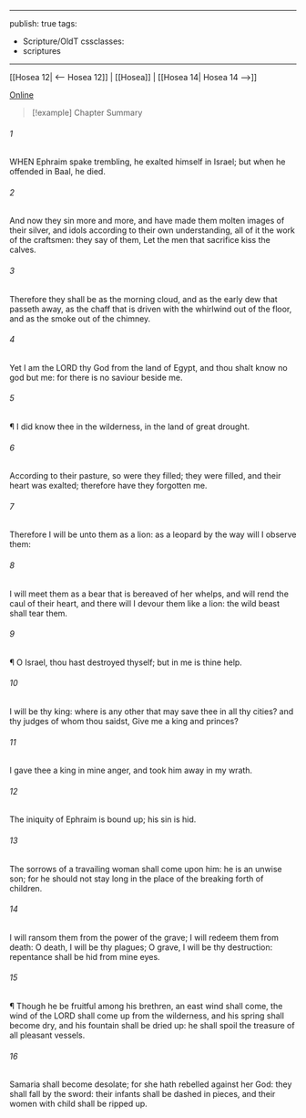 

---
publish: true
tags:
  - Scripture/OldT
cssclasses:
  - scriptures
---
[[Hosea 12| <-- Hosea 12]] | [[Hosea]] | [[Hosea 14| Hosea 14 -->]]

[Online](https://churchofjesuschrist.org/study/scriptures/ot/hosea/13?lang=eng)

>[!example] Chapter Summary
>
###### 1
WHEN Ephraim spake trembling, he exalted himself in Israel; but when he offended in Baal, he died.
###### 2
And now they sin more and more, and have made them molten images of their silver, and idols according to their own understanding, all of it the work of the craftsmen: they say of them, Let the men that sacrifice kiss the calves.
###### 3
Therefore they shall be as the morning cloud, and as the early dew that passeth away, as the chaff that is driven with the whirlwind out of the floor, and as the smoke out of the chimney.
###### 4
Yet I am the LORD thy God from the land of Egypt, and thou shalt know no god but me: for there is no saviour beside me.
###### 5
¶ I did know thee in the wilderness, in the land of great drought.
###### 6
According to their pasture, so were they filled; they were filled, and their heart was exalted; therefore have they forgotten me.
###### 7
Therefore I will be unto them as a lion: as a leopard by the way will I observe them:
###### 8
I will meet them as a bear that is bereaved of her whelps, and will rend the caul of their heart, and there will I devour them like a lion: the wild beast shall tear them.
###### 9
¶ O Israel, thou hast destroyed thyself; but in me is thine help.
###### 10
I will be thy king: where is any other that may save thee in all thy cities?  and thy judges of whom thou saidst, Give me a king and princes?
###### 11
I gave thee a king in mine anger, and took him away in my wrath.
###### 12
The iniquity of Ephraim is bound up; his sin is hid.
###### 13
The sorrows of a travailing woman shall come upon him: he is an unwise son; for he should not stay long in the place of the breaking forth of children.
###### 14
I will ransom them from the power of the grave; I will redeem them from death: O death, I will be thy plagues; O grave, I will be thy destruction: repentance shall be hid from mine eyes.
###### 15
¶ Though he be fruitful among his brethren, an east wind shall come, the wind of the LORD shall come up from the wilderness, and his spring shall become dry, and his fountain shall be dried up: he shall spoil the treasure of all pleasant vessels.
###### 16
Samaria shall become desolate; for she hath rebelled against her God: they shall fall by the sword: their infants shall be dashed in pieces, and their women with child shall be ripped up.



